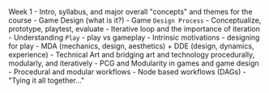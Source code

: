 Week 1 - Intro, syllabus, and major overall "concepts" and themes for the course
	- Game Design (what is it?)
	- Game `Design Process`
		- Conceptualize, prototype, playtest, evaluate 
		- Iterative loop and the importance of iteration
	- Understanding `Play`
		- play vs gameplay
		- Intrinsic motivations
		- designing for play
	- MDA (mechanics, design, aesthetics) + DDE (design, dynamics, experience)
	- Technical Art and bridging art and technology procedurally, modularly, and iteratively
	- PCG and Modularity in games and game design
	- Procedural and modular workflows
	- Node based workflows (DAGs)
	- "Tying it all together..."